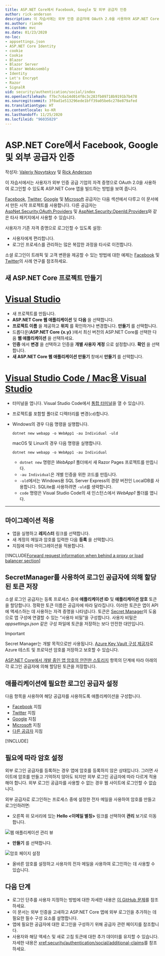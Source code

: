 ```yaml
---
title: ASP.NET Core에서 Facebook, Google 및 외부 공급자 인증
author: rick-anderson
description: 이 자습서에는 외부 인증 공급자에 OAuth 2.0을 사용하여 ASP.NET Core 앱을 빌드하는 방법을 보여줍니다.
ms.author: riande
ms.custom: mvc
ms.date: 01/23/2020
no-loc:
- appsettings.json
- ASP.NET Core Identity
- cookie
- Cookie
- Blazor
- Blazor Server
- Blazor WebAssembly
- Identity
- Let's Encrypt
- Razor
- SignalR
uid: security/authentication/social/index
ms.openlocfilehash: f7bc7c6a14d014f8c3c283fb09718b9191b7b478
ms.sourcegitcommit: 3f0ad1e513296ede1bff39a05be6c278e879afed
ms.translationtype: HT
ms.contentlocale: ko-KR
ms.lasthandoff: 11/25/2020
ms.locfileid: "96035829"
---
```

# <a name="facebook-google-and-external-provider-authentication-in-aspnet-core"></a>ASP.NET Core에서 Facebook, Google 및 외부 공급자 인증

작성자: [Valeriy Novytskyy](https://github.com/01binary) 및 [Rick Anderson](https://twitter.com/RickAndMSFT)

이 자습서에서는 사용자가 외부 인증 공급 기업의 자격 증명으로 OAuth 2.0을 사용하여 로그인할 수 있도록 ASP.NET Core 앱을 빌드하는 방법을 보여 줍니다.

[Facebook](xref:security/authentication/facebook-logins), [Twitter](xref:security/authentication/twitter-logins), [Google](xref:security/authentication/google-logins) 및 [Microsoft](xref:security/authentication/microsoft-logins) 공급자는 다음 섹션에서 다루고 이 문서에서 만든 시작 프로젝트를 사용합니다. 다른 공급자는 [AspNet.Security.OAuth.Providers](https://github.com/aspnet-contrib/AspNet.Security.OAuth.Providers) 및 [AspNet.Security.OpenId.Providers](https://github.com/aspnet-contrib/AspNet.Security.OpenId.Providers)와 같은 타사 패키지에서 사용할 수 있습니다.

사용자가 기존 자격 증명으로 로그인할 수 있도록 설정:

* 사용자에게 편리합니다.
* 로그인 프로세스를 관리하는 많은 복잡한 과정을 타사로 이전합니다.

소셜 로그인이 트래픽 및 고객 변환을 제공할 수 있는 방법에 대한 예제는 [Facebook](https://www.facebook.com/unsupportedbrowser) 및 [Twitter](https://dev.twitter.com/resources/case-studies)의 사례 연구를 참조하세요.

## <a name="create-a-new-aspnet-core-project"></a>새 ASP.NET Core 프로젝트 만들기

# <a name="visual-studio"></a>[Visual Studio](#tab/visual-studio)

* 새 프로젝트를 만듭니다.
* **ASP.NET Core 웹 애플리케이션** 및 **다음** 을 선택합니다.
* **프로젝트 이름** 을 제공하고 **위치** 를 확인하거나 변경합니다. **만들기** 를 선택합니다.
* 드롭다운(**ASP.NET Core {x.y}** )에서 최신 버전의 ASP.NET Core를 선택한 다음 **웹 애플리케이션** 을 선택하세요.
* **인증** 에서 **변경** 을 선택하고 인증을 **개별 사용자 계정** 으로 설정합니다. **확인** 을 선택합니다.
* **새 ASP.NET Core 웹 애플리케이션 만들기** 창에서 **만들기** 를 선택합니다.

# <a name="visual-studio-code--visual-studio-for-mac"></a>[Visual Studio Code / Mac용 Visual Studio](#tab/visual-studio-code+visual-studio-mac)

* 터미널을 엽니다.  Visual Studio Code에서 [통합 터미널](https://code.visualstudio.com/docs/editor/integrated-terminal)을 열 수 있습니다.

* 프로젝트를 포함할 폴더로 디렉터리를 변경(`cd`)합니다.

* Windows의 경우 다음 명령을 실행합니다.

  ```dotnetcli
  dotnet new webapp -o WebApp1 -au Individual -uld
  ```

  macOS 및 Linux의 경우 다음 명령을 실행합니다.

  ```dotnetcli
  dotnet new webapp -o WebApp1 -au Individual
  ```

  * `dotnet new` 명령은 *WebApp1* 폴더에서 새 Razor Pages 프로젝트를 만듭니다.
  * `-au Individual`은 개별 인증을 위한 코드를 만듭니다.
  * `-uld`에서는 Windows용 SQL Server Express의 경량 버전인 LocalDB를 사용합니다. SQLite를 사용하려면 `-uld`를 생략합니다.
  * `code` 명령은 Visual Studio Code의 새 인스턴스에서 *WebApp1* 폴더를 엽니다.

---

## <a name="apply-migrations"></a>마이그레이션 적용

* 앱을 실행하고 **레지스터** 링크를 선택합니다.
* 새 계정의 메일과 암호를 입력한 다음 **등록** 을 선택합니다.
* 지침에 따라 마이그레이션을 적용합니다.

[!INCLUDE[Forward request information when behind a proxy or load balancer section](includes/forwarded-headers-middleware.md)]

## <a name="use-secretmanager-to-store-tokens-assigned-by-login-providers"></a>SecretManager를 사용하여 로그인 공급자에 의해 할당된 토큰 저장

소셜 로그인 공급자는 등록 프로세스 중에 **애플리케이션 ID** 및 **애플리케이션 암호** 토큰을 할당합니다. 정확한 토큰 이름은 공급자에 따라 달라집니다. 이러한 토큰은 앱이 API에 액세스하는 데 사용하는 자격 증명을 나타냅니다. 토큰은 [Secret Manager](xref:security/app-secrets#secret-manager)의 도움으로 앱 구성에 연결할 수 있는 “사용자 비밀”을 구성합니다. 사용자 비밀은 *appsettings.json* 같은 구성 파일에 토큰을 저장하는 보다 안전한 대안입니다.

> [!IMPORTANT]
> Secret Manager는 개발 목적으로만 사용됩니다. [Azure Key Vault 구성 제공자](xref:security/key-vault-configuration)로 Azure 테스트 및 프로덕션 암호를 저장하고 보호할 수 있습니다.

[ASP.NET Core에서 개발 중인 앱 암호의 안전한 스토리지](xref:security/app-secrets) 항목의 단계에 따라 아래의 각 로그인 공급자에 의해 할당된 토큰을 저장합니다.

## <a name="setup-login-providers-required-by-your-application"></a>애플리케이션에 필요한 로그인 공급자 설정

다음 항목을 사용하여 해당 공급자를 사용하도록 애플리케이션을 구성합니다.

* [Facebook](xref:security/authentication/facebook-logins) 지침
* [Twitter](xref:security/authentication/twitter-logins) 지침
* [Google](xref:security/authentication/google-logins) 지침
* [Microsoft](xref:security/authentication/microsoft-logins) 지침
* [다른 공급자](xref:security/authentication/otherlogins) 지침

[!INCLUDE[](includes/chain-auth-providers.md)]

## <a name="optionally-set-password"></a>필요에 따라 암호 설정

외부 로그인 공급자를 등록하는 경우 앱에 암호를 등록하지 않은 상태입니다. 그러면 사이트에 암호를 만들고 기억하지 않아도 되지만 외부 로그인 공급자에 따라 다르게 적용해야 합니다. 외부 로그인 공급자를 사용할 수 없는 경우 웹 사이트에 로그인할 수 없습니다.

외부 공급자로 로그인하는 프로세스 중에 설정한 전자 메일을 사용하여 암호를 만들고 로그인하려면:

* 오른쪽 위 모서리에 있는 **Hello &lt;이메일 별칭&gt;** 링크를 선택하여 **관리** 보기로 이동합니다.

![웹 애플리케이션 관리 뷰](index/_static/pass1a.png)

* **만들기** 를 선택합니다.

![암호 페이지 설정](index/_static/pass2a.png)

* 올바른 암호를 설정하고 사용자의 전자 메일을 사용하여 로그인하는 데 사용할 수 있습니다.

## <a name="next-steps"></a>다음 단계

* 로그인 단추를 사용자 지정하는 방법에 대한 자세한 내용은 [이 GitHub 문제](https://github.com/dotnet/AspNetCore.Docs/issues/10563)를 참조하세요.
* 이 문서는 외부 인증을 고새하고 ASP.NET Core 앱에 외부 로그인을 추가하는 데 필요한 필수 구성 요소를 설명합니다.
* 앱에 필요한 공급자에 대한 로그인을 구성하기 위해 공급자 관련 페이지를 참조합니다.
* 사용자와 해당 액세스 및 새로 고침 토큰에 대한 추가 데이터를 유지할 수 있습니다. 자세한 내용은 <xref:security/authentication/social/additional-claims>를 참조하세요.
